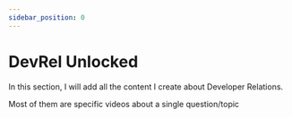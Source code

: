 ```yaml
---
sidebar_position: 0
---
```


# DevRel Unlocked

In this section, I will add all the content I create about Developer Relations. 

Most of them are specific videos about a single question/topic
